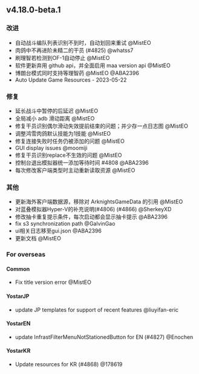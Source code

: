 ## v4.18.0-beta.1

### 改进

- 自动战斗编队列表识别不到时，自动划回来重试 @MistEO
- 肉鸽中不再进阶未精二的干员 (#4825) @whatss7
- 刷理智若检测到OF-1自动停止 @MistEO
- 软件更新弃用 github api，并全面启用 maa version api @MistEO
- 博朗台模式同时支持等理智药 @MistEO @ABA2396
- Auto Update Game Resources - 2023-05-22

### 修复

- 延长战斗中暂停的后延迟 @MistEO
- 全局减小 adb 滑动距离 @MistEO
- 修复干员识别偶尔滑动失效提前结束的问题；并少存一点日志图 @MistEO
- 调整鸿雪肉鸽默认技能为1技能 @MistEO
- 修复连接失败时任务仍被添加的问题 @MistEO
- GUI display issues @moomiji
- 修复干员识别replace不生效的问题 @MistEO
- 控制台退出模拟器统一添加等待时间 #4808 @ABA2396
- 每次修改客户端类型时主动重新读取资源 @MistEO

### 其他

- 更新海外客户端数据源，移除对 ArknightsGameData 的引用 @MistEO
- 对蓝叠模拟器Hyper-V的补充说明(#4806) (#4866) @SherkeyXD
- 修改抽卡重复提示条件，每次启动都会显示抽卡提示 @ABA2396
- fix s3 synchronization path @GalvinGao
- ui相关日志移至gui.json @ABA2396
- 更新文档 @MistEO

### For overseas

#### Common

- Fix title version error @MistEO

#### YostarJP

- update JP templates for support of recent features @liuyifan-eric

#### YostarEN

- update InfrastFilterMenuNotStationedButton for EN (#4827) @Enochen

#### YostarKR

- Update resources for KR (#4868) @178619

